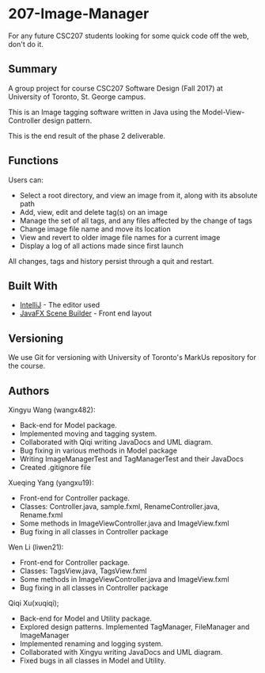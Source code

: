 # 207-Image-Manager

For any future CSC207 students looking for some quick code off the web, don't do it. 

## Summary

A group project for course CSC207 Software Design (Fall 2017) at University of Toronto, St. George campus.

This is an Image tagging software written in Java using the Model-View-Controller design pattern.

This is the end result of the phase 2 deliverable.

## Functions

Users can:

<ul>
	<li>Select a root directory, and view an image from it, along with its absolute path
	<li>Add, view, edit and delete tag(s) on an image</li>
	<li>Manage the set of all tags, and any files affected by the change of tags</li>
	<li>Change image file name and move its location</li>
	<li>View and revert to older image file names for a current image</li>
	<li>Display a log of all actions made since first launch</li>
</ul>

All changes, tags and history persist through a quit and restart.

## Built With

* [IntelliJ](https://www.jetbrains.com/idea/) - The editor used
* [JavaFX Scene Builder](https://www.oracle.com/technetwork/java/javase/downloads/javafxscenebuilder-info-2157684.html) - Front end layout

## Versioning

We use Git for versioning with University of Toronto's MarkUs repository for the course.

## Authors

Xingyu Wang (wangx482):
<ul>
    <li>Back-end for Model package.
    <li>Implemented moving and tagging system.
    <li>Collaborated with Qiqi writing JavaDocs and UML diagram.
	<li>Bug fixing in various methods in Model package
	<li>Writing ImageManagerTest and TagManagerTest and their JavaDocs
	<li>Created .gitignore file
</ul>

Xueqing Yang (yangxu19):
<ul>
    <li>Front-end for Controller package.
    <li>Classes: Controller.java, sample.fxml, RenameController.java, Rename.fxml
    <li>Some methods in ImageViewController.java and ImageView.fxml
    <li>Bug fixing in all classes in Controller package
</ul>

Wen Li (liwen21):
<ul>
    <li>Front-end for Controller package.
    <li>Classes: TagsView.java, TagsView.fxml
    <li>Some methods in ImageViewController.java and ImageView.fxml
    <li>Bug fixing in all classes in Controller package
</ul>

Qiqi Xu(xuqiqi);
<ul>
    <li>Back-end for Model and Utility package.
    <li>Explored design patterns. Implemented TagManager, FileManager and ImageManager
    <li>Implemented renaming and logging system.
    <li>Collaborated with Xingyu writing JavaDocs and UML diagram.
    <li>Fixed bugs in all classes in Model and Utility.
</ul>

